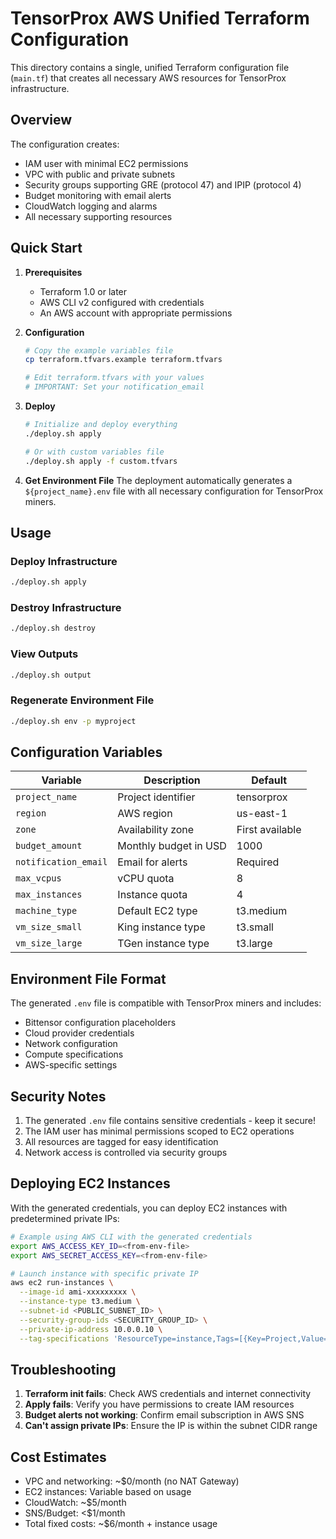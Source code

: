 # TensorProx AWS Unified Terraform Configuration

This directory contains a single, unified Terraform configuration file (`main.tf`) that creates all necessary AWS resources for TensorProx infrastructure.

## Overview

The configuration creates:
- IAM user with minimal EC2 permissions
- VPC with public and private subnets
- Security groups supporting GRE (protocol 47) and IPIP (protocol 4)
- Budget monitoring with email alerts
- CloudWatch logging and alarms
- All necessary supporting resources

## Quick Start

1. **Prerequisites**
   - Terraform 1.0 or later
   - AWS CLI v2 configured with credentials
   - An AWS account with appropriate permissions

2. **Configuration**
   ```bash
   # Copy the example variables file
   cp terraform.tfvars.example terraform.tfvars
   
   # Edit terraform.tfvars with your values
   # IMPORTANT: Set your notification_email
   ```

3. **Deploy**
   ```bash
   # Initialize and deploy everything
   ./deploy.sh apply
   
   # Or with custom variables file
   ./deploy.sh apply -f custom.tfvars
   ```

4. **Get Environment File**
   The deployment automatically generates a `${project_name}.env` file with all necessary configuration for TensorProx miners.

## Usage

### Deploy Infrastructure
```bash
./deploy.sh apply
```

### Destroy Infrastructure
```bash
./deploy.sh destroy
```

### View Outputs
```bash
./deploy.sh output
```

### Regenerate Environment File
```bash
./deploy.sh env -p myproject
```

## Configuration Variables

| Variable | Description | Default |
|----------|-------------|---------|
| `project_name` | Project identifier | tensorprox |
| `region` | AWS region | us-east-1 |
| `zone` | Availability zone | First available |
| `budget_amount` | Monthly budget in USD | 1000 |
| `notification_email` | Email for alerts | Required |
| `max_vcpus` | vCPU quota | 8 |
| `max_instances` | Instance quota | 4 |
| `machine_type` | Default EC2 type | t3.medium |
| `vm_size_small` | King instance type | t3.small |
| `vm_size_large` | TGen instance type | t3.large |

## Environment File Format

The generated `.env` file is compatible with TensorProx miners and includes:
- Bittensor configuration placeholders
- Cloud provider credentials
- Network configuration
- Compute specifications
- AWS-specific settings

## Security Notes

1. The generated `.env` file contains sensitive credentials - keep it secure!
2. The IAM user has minimal permissions scoped to EC2 operations
3. All resources are tagged for easy identification
4. Network access is controlled via security groups

## Deploying EC2 Instances

With the generated credentials, you can deploy EC2 instances with predetermined private IPs:

```bash
# Example using AWS CLI with the generated credentials
export AWS_ACCESS_KEY_ID=<from-env-file>
export AWS_SECRET_ACCESS_KEY=<from-env-file>

# Launch instance with specific private IP
aws ec2 run-instances \
  --image-id ami-xxxxxxxxx \
  --instance-type t3.medium \
  --subnet-id <PUBLIC_SUBNET_ID> \
  --security-group-ids <SECURITY_GROUP_ID> \
  --private-ip-address 10.0.0.10 \
  --tag-specifications 'ResourceType=instance,Tags=[{Key=Project,Value=tensorprox}]'
```

## Troubleshooting

1. **Terraform init fails**: Check AWS credentials and internet connectivity
2. **Apply fails**: Verify you have permissions to create IAM resources
3. **Budget alerts not working**: Confirm email subscription in AWS SNS
4. **Can't assign private IPs**: Ensure the IP is within the subnet CIDR range

## Cost Estimates

- VPC and networking: ~$0/month (no NAT Gateway)
- EC2 instances: Variable based on usage
- CloudWatch: ~$5/month
- SNS/Budget: <$1/month
- Total fixed costs: ~$6/month + instance usage
